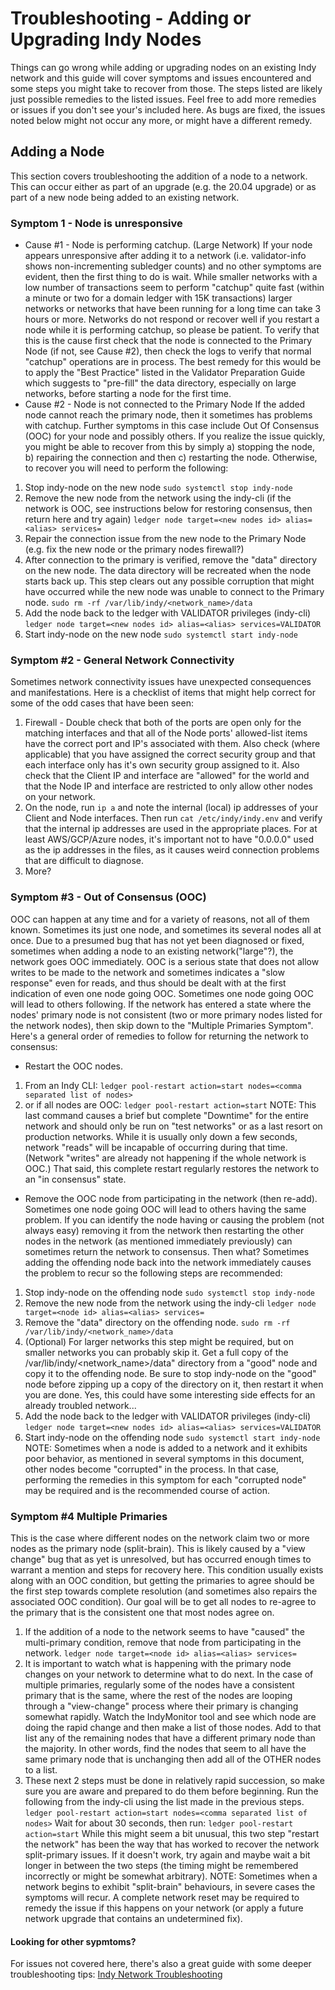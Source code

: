 # Troubleshooting - Adding or Upgrading Indy Nodes
Things can go wrong while adding or upgrading nodes on an existing Indy network and this guide will cover symptoms and issues encountered and some steps you might take to recover from those. The steps listed are likely just possible remedies to the listed issues. Feel free to add more remedies or issues if you don't see your's included here. As bugs are fixed, the issues noted below might not occur any more, or might have a different remedy.

## Adding a Node
This section covers troubleshooting the addition of a node to a network.  This can occur either as part of an upgrade (e.g. the 20.04 upgrade) or as part of a new node being added to an existing network.

### Symptom 1 - Node is unresponsive  
- Cause #1 - Node is performing catchup. (Large Network)
If your node appears unresponsive after adding it to a network (i.e. validator-info shows non-incrementing subledger counts) and no other symptoms are evident, then the first thing to do is wait. While smaller networks with a low number of transactions seem to perform "catchup" quite fast (within a minute or two for a domain ledger with 15K transactions) larger networks or networks that have been running for a long time can take 3 hours or more. Networks do not respond or recover well if you restart a node while it is performing catchup, so please be patient. To verify that this is the cause first check that the node is connected to the Primary Node (if not, see Cause #2), then check the logs to verify that normal "catchup" operations are in process. The best remedy for this would be to apply the "Best Practice" listed in the Validator Preparation Guide which suggests to "pre-fill" the data directory, especially on large networks, before starting a node for the first time. 
- Cause #2 - Node is not connected to the Primary Node 
If the added node cannot reach the primary node, then it sometimes has problems with catchup. Further symptoms in this case include Out Of Consensus (OOC) for your node and possibly others. 
If you realize the issue quickly, you might be able to recover from this by simply a) stopping the node, b) repairing the connection and then c) restarting the node. Otherwise, to recover you will need to perform the following:
1.    Stop indy-node on the new node
         `sudo systemctl stop indy-node`
1.    Remove the new node from the network using the indy-cli (if the network is OOC, see instructions below for restoring consensus, then return here and try again)
         `ledger node target=<new nodes id> alias=<alias> services=` 
1.    Repair the connection issue from the new node to the Primary Node (e.g. fix the new node or the primary nodes firewall?)
1.    After connection to the primary is verified, remove the "data" directory on the new node. The data directory will be recreated when the node starts back up.  This step clears out any possible corruption that might have occurred while the new node was unable to connect to the Primary node.
         `sudo rm -rf /var/lib/indy/<network_name>/data`
1.    Add the node back to the ledger with VALIDATOR privileges (indy-cli)
         `ledger node target=<new nodes id> alias=<alias> services=VALIDATOR`
1.    Start indy-node on the new node
         `sudo systemctl start indy-node`
### Symptom #2 - General Network Connectivity
Sometimes network connectivity issues have unexpected consequences and manifestations. Here is a checklist of items that might help correct for some of the odd cases that have been seen:
1. Firewall - Double check that both of the ports are open only for the matching interfaces and that all of the Node ports' allowed-list items have the correct port and IP's associated with them. Also check (where applicable) that you have assigned the correct security group and that each interface only has it's own security group assigned to it.  Also check that the Client IP and interface are "allowed" for the world and that the Node IP and interface are restricted to only allow other nodes on your network. 
1. On the node, run `ip a` and note the internal (local) ip addresses of your Client and Node interfaces. Then run `cat /etc/indy/indy.env` and verify that the internal ip addresses are used in the appropriate places. For at least AWS/GCP/Azure nodes, it's important not to have "0.0.0.0" used as the ip addresses in the files, as it causes weird connection problems that are difficult to diagnose.
1. More?

### Symptom #3 - Out of Consensus (OOC)
OOC can happen at any time and for a variety of reasons, not all of them known. Sometimes its just one node, and sometimes its several nodes all at once. Due to a presumed bug that has not yet been diagnosed or fixed, sometimes when adding a node to an existing network("large"?), the network goes OOC immediately. OOC is a serious state that does not allow writes to be made to the network and sometimes indicates a "slow response" even for reads, and thus should be dealt with at the first indication of even one node going OOC. Sometimes one node going OOC will lead to others following. If the network has entered a state where the nodes' primary node is not consistent (two or more primary nodes listed for the network nodes), then skip down to the "Multiple Primaries Symptom". Here's a general order of remedies to follow for returning the network to consensus:
- Restart the OOC nodes. 
1. From an Indy CLI:
 `ledger pool-restart action=start nodes=<comma separated list of nodes>`
1. or if all nodes are OOC:
 `ledger pool-restart action=start`
NOTE: This last command causes a brief but complete "Downtime" for the entire network and should only be run on "test networks" or as a last resort on production networks. While it is usually only down a few seconds, network "reads" will be incapable of occurring during that time. (Network "writes" are already not happening if the whole network is OOC.) That said, this complete restart regularly restores the network to an "in consensus" state.
- Remove the OOC node from participating in the network (then re-add).
Sometimes one node going OOC will lead to others having the same problem. If you can identify the node having or causing the problem (not always easy) removing it from the network then restarting the other nodes in the network (as mentioned immediately previously) can sometimes return the network to consensus. Then what? Sometimes adding the offending node back into the network immediately causes the problem to recur so the following steps are recommended:
1.    Stop indy-node on the offending node
         `sudo systemctl stop indy-node`
1.    Remove the new node from the network using the indy-cli 
         `ledger node target=<node id> alias=<alias> services=` 
1.    Remove the "data" directory on the offending node.
         `sudo rm -rf /var/lib/indy/<network_name>/data`
1.    (Optional) For larger networks this step might be required, but on smaller networks you can probably skip it. 
Get a full copy of the /var/lib/indy/<network_name>/data" directory from a "good" node and copy it to the offending node. Be sure to stop indy-node on the "good" node before zipping up a copy of the directory on it, then restart it when you are done. Yes, this could have some interesting side effects for an already troubled network...
1.    Add the node back to the ledger with VALIDATOR privileges (indy-cli)
         `ledger node target=<new nodes id> alias=<alias> services=VALIDATOR`
1.    Start indy-node on the offending node
         `sudo systemctl start indy-node`
NOTE: Sometimes when a node is added to a network and it exhibits poor behavior, as mentioned in several symptoms in this document, other nodes become "corrupted" in the process. In that case, performing the remedies in this symptom for each "corrupted node" may be required and is the recommended course of action.
### Symptom #4 Multiple Primaries
This is the case where different nodes on the network claim two or more nodes as the primary node (split-brain). This is likely caused by a "view change" bug that as yet is unresolved, but has occurred enough times to warrant a mention and steps for recovery here. This condition usually exists along with an OOC condition, but getting the primaries to agree should be the first step towards complete resolution (and sometimes also repairs the associated OOC condition). Our goal will be to get all nodes to re-agree to the primary that is the consistent one that most nodes agree on.
1. If the addition of a node to the network seems to have "caused" the multi-primary condition, remove that node from participating in the network. 
`ledger node target=<node id> alias=<alias> services=`
3. It is important to watch what is happening with the primary node changes on your network to determine what to do next. In the case of multiple primaries, regularly some of the nodes have a consistent primary that is the same, where the rest of the nodes are looping through a "view-change" process where their primary is changing somewhat rapidly. Watch the IndyMonitor tool and see which node are doing the rapid change and then make a list of those nodes. Add to that list any of the remaining nodes that have a different primary node than the majority.  In other words, find the nodes that seem to all have the same primary node that is unchanging then add all of the OTHER nodes to a list.
4. These next 2 steps must be done in relatively rapid succession, so make sure you are aware and prepared to do them before beginning. Run the following from the indy-cli using the list made in the previous steps.
`ledger pool-restart action=start nodes=<comma separated list of nodes>`
Wait for about 30 seconds, then run:
`ledger pool-restart action=start`
While this might seem a bit unusual, this two step "restart the network" has been the way that has worked to recover the network split-primary issues. If it doesn't work, try again and maybe wait a bit longer in between the two steps (the timing might be remembered incorrectly or might be somewhat arbitrary).
NOTE: Sometimes when a network begins to exhibit "split-brain" behaviours, in severe cases the symptoms will recur. A complete network reset may be required to remedy the issue if this happens on your network (or apply a future network upgrade that contains an undetermined fix).

#### Looking for other sypmtoms?
For issues not covered here, there's also a great guide with some deeper troubleshooting tips: [Indy Network Troubleshooting]( https://github.com/hyperledger/indy-node/blob/main/docs/source/troubleshooting.md)
